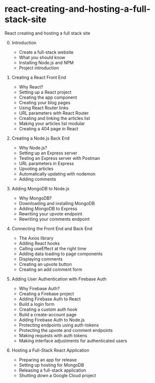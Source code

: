 # react-creating-and-hosting-a-full-stack-site

React creating and hosting a full stack site

0. Introduction

   - Create a full-stack website
   - What you should know
   - Installing Node.js and NPM
   - Project introduction

1. Creating a React Front End

   - Why React?
   - Setting up a React project
   - Creating the app component
   - Creating your blog pages
   - Using React Router links
   - URL parameters with React Router
   - Creating and linking the articles list
   - Making your articles list modular
   - Creating a 404 page in React

2. Creating a Node.js Back End

   - Why Node.js?
   - Setting up an Express server
   - Testing an Express server with Postman
   - URL parameters in Express
   - Upvoting articles
   - Automatically updating with nodemon
   - Adding comments

3. Adding MongoDB to Node.js

   - Why MongoDB?
   - Downloading and installing MongoDB
   - Adding MongoDB to Express
   - Rewriting your upvote endpoint
   - Rewriting your comments endpoint

4. Connecting the Front End and Back End

   - The Axios library
   - Adding React hooks
   - Calling useEffect at the right time
   - Adding data loading to page components
   - Displaying comments
   - Creating an upvote button
   - Creating an add comment form

5. Adding User Authentication with Firebase Auth

   - Why Firebase Auth?
   - Creating a Firebase project
   - Adding Firebase Auth to React
   - Build a login form
   - Creating a custom auth hook
   - Build a create-account page
   - Adding Firebase Auth to Node.js
   - Protecting endpoints using auth-tokens
   - Protecting the upvote and comment endpoints
   - Making requests with auth tokens
   - Making interface adjustments for authenticated users

6. Hosting a Full-Stack React Application
   - Preparing an app for release
   - Setting up hosting for MongoDB
   - Releasing a full-stack application
   - Shutting down a Google Cloud project
